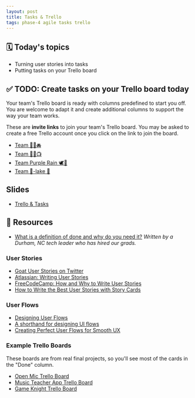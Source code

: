 ```yaml
---
layout: post
title: Tasks & Trello
tags: phase-4 agile tasks trello
---
```


## 🗓️ Today's topics

- Turning user stories into tasks
- Putting tasks on your Trello board

## ✅ TODO: Create tasks on your Trello board today

Your team's Trello board is ready with columns predefined to start you off. You are welcome to adapt it and create additional columns to support the way your team works.

These are **invite links** to join your team's Trello board. You may be asked to create a free Trello account once you click on the link to join the board.

- [Team 🦅⛽🚘](https://trello.com/invite/b/h7lyU6CL/018bb32b457d5f1acf0c79481d3fc487/team-🦅)
- [Team 🦩🍿📺](https://trello.com/invite/b/DG4oXiTj/f325b31a97bbe8503934e3b8333563b8/team-🦩)
- [Team Purple Rain 🕊💜](https://trello.com/invite/b/t5KhJmeZ/57620974654dd0ebc1fda4369fb00a83/team-purple-rain-🕊)
- [Team 🦢-lake 🎾](https://trello.com/invite/b/X0sDTIpb/7393e97308cfc304330a8ca16e8754ec/team-🦢-lake)

## Slides

- [Trello & Tasks](https://drive.google.com/file/d/1P72SbOAM9sgPENQ0KG6mFrZ9JVM8hqjh/view?usp=sharing)

## 🔖 Resources

- [What is a definition of done and why do you need it?](https://www.allstacks.com/blog/what-is-a-definition-of-done-and-why-you-need-one) _Written by a Durham, NC tech leader who has hired our grads._

### User Stories

- [Goat User Stories on Twitter](https://twitter.com/goatuserstories?lang=en)
- [Atlassian: Writing User Stories](https://www.atlassian.com/agile/project-management/user-stories)
- [FreeCodeCamp: How and Why to Write User Stories](https://www.freecodecamp.org/news/how-and-why-to-write-great-user-stories-f5a110668246/)
- [How to Write the Best User Stories with Story Cards](https://www.leandog.com/blog/how-to-write-the-best-user-stories-with-story-cards)

### User Flows

- [Designing User Flows](https://www.smashingmagazine.com/2012/01/stop-designing-pages-start-designing-flows/)
- [A shorthand for designing UI flows](https://signalvnoise.com/posts/1926-a-shorthand-for-designing-ui-flows)
- [Creating Perfect User Flows for Smooth UX](https://www.uxpin.com/studio/blog/creating-perfect-user-flows-for-smooth-ux/)

### Example Trello Boards

These boards are from real final projects, so you'll see most of the cards in the "Done" column.

- [Open Mic Trello Board](https://trello.com/b/k2dLx20M/copy-of-open-mic)
- [Music Teacher App Trello Board](https://trello.com/b/tqsOYOAl/copy-of-music-teacher)
- [Game Knight Trello Board](https://trello.com/b/ciWUNSIB/copy-of-game-knight)
